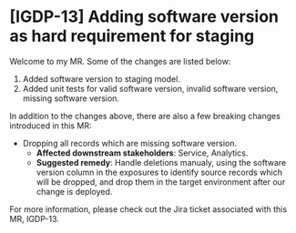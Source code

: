 # [IGDP-13] Adding software version as hard requirement for staging

Welcome to my MR. Some of the changes are listed below:

1. Added software version to staging model.
2. Added unit tests for valid software version, invalid software version, missing software version.

In addition to the changes above, there are also a few breaking changes introduced in this MR:

- Dropping all records which are missing software version.
   - **Affected downstream stakeholders**: Service, Analytics.
   - **Suggested remedy**: Handle deletions manualy, using the software version column in the exposures to identify source records
which will be dropped, and drop them in the target environment after our change is deployed.

For more information, please check out the Jira ticket associated with this MR, IGDP-13.